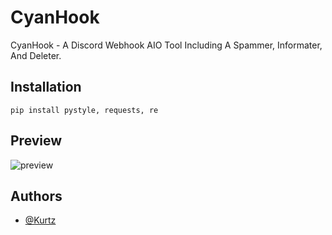 # CyanHook
CyanHook - A Discord Webhook AIO Tool Including A Spammer, Informater, And Deleter.

## Installation
```pip install pystyle, requests, re```

## Preview
![preview](https://github.com/scarlmao/CyanHook/blob/main/image.png)

## Authors

- [@Kurtz](https://github.com/ImNotKurtz)

